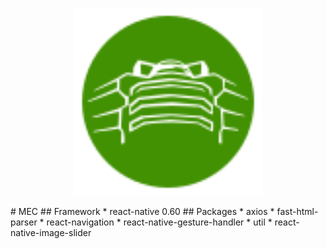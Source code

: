 <p align = "center">
  <img alt="MEC" src="Assets/MecIcon.svg?sanitize=true" width="300">
</p>
# MEC
## Framework
* react-native 0.60
## Packages
* axios
* fast-html-parser
* react-navigation
* react-native-gesture-handler
* util
* react-native-image-slider
